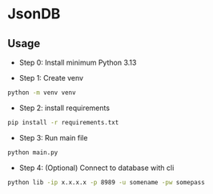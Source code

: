 # JsonDB

## Usage

- Step 0: Install minimum Python 3.13

- Step 1: Create venv 
```cmd
python -m venv venv
```

- Step 2: install requirements
```cmd
pip install -r requirements.txt
```

- Step 3: Run main file
```cmd
python main.py
```

- Step 4: (Optional) Connect to database with cli
```cmd
python lib -ip x.x.x.x -p 8989 -u somename -pw somepass
```
